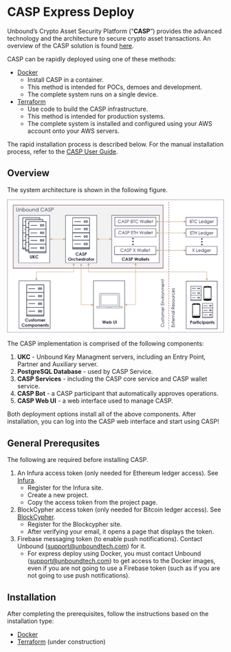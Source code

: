 # CASP Express Deploy

Unbound’s Crypto Asset Security Platform (“**CASP**”) provides the advanced technology and the architecture to secure crypto asset transactions. An overview of the CASP solution is found [here](https://www.unboundtech.com/docs/CASP/CASP_User_Guide-HTML/Content/Products/CASP/CASP_Offering_Description/Solution.htm).

CASP can be rapidly deployed using one of these methods:
- [Docker](https://hub.docker.com/?overlay=onboarding)
    - Install CASP in a container.
    - This method is intended for POCs, demoes and development.
    - The complete system runs on a single device.
- [Terraform](https://www.terraform.io/downloads.html)
    - Use code to build the CASP infrastructure. 
    - This method is intended for production systems.
    - The complete system is installed and configured using your AWS account onto your AWS servers.

The rapid installation process is described below. For the manual installation process, refer to the [CASP User Guide](https://www.unboundtech.com/docs/CASP/CASP_User_Guide-HTML/Content/Products/CASP/CASP_User_Guide/Installation.htm#Installing-CASP).

## Overview

The system architecture is shown in the following figure.

![CASP System](images/casp_arch.png)

The CASP implementation is comprised of the following components:

1. **UKC** - Unbound Key Managment servers, including an Entry Point, Partner and Auxiliary server.
2. **PostgreSQL Database** - used by CASP Service.
3. **CASP Services** - including the CASP core service and CASP wallet service.
4. **CASP Bot** - a CASP participant that automatically approves operations.
5. **CASP Web UI** - a web interface used to manage CASP.

Both deployment options install all of the above components. After installation, you can log into the CASP web interface and start using CASP!

<a name="General-Prerequsites"></a>
## General Prerequsites
The following are required before installing CASP. 
1. An Infura access token (only needed for Ethereum ledger access). See [Infura](https://infura.io/register).
   - Register for the Infura site.
   - Create a new project.
   - Copy the access token from the project page.
1. BlockCypher access token (only needed for Bitcoin ledger access). See [BlockCypher](https://accounts.blockcypher.com/signup).
   - Register for the Blockcypher site.
   - After verifying your email, it opens a page that displays the token.
1. Firebase messaging token (to enable push notifications). Contact Unbound ([support@unboundtech.com](mailto:support@unboundtech.com)) for it.
    - For express deploy using Docker, you must contact Unbound ([support@unboundtech.com](mailto:support@unboundtech.com)) to get access to the Docker images, even if you are not going to use a Firebase token (such as if you are not going to use push notifications). 

## Installation
After completing the prerequisites, follow the instructions based on the installation type:
- [Docker](./casp-docker)
- [Terraform](./casp-terraform) (under construction)
